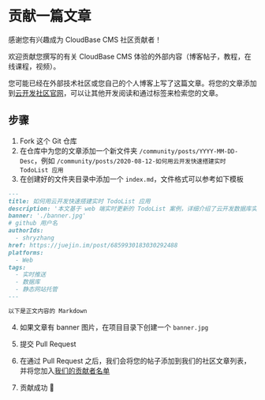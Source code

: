 # 贡献一篇文章

感谢您有兴趣成为 CloudBase CMS 社区贡献者！

欢迎贡献您撰写的有关 CloudBase CMS 体验的外部内容（博客帖子，教程，在线课程，视频）。

您可能已经在外部技术社区或您自己的个人博客上写了这篇文章。将您的文章添加到[云开发社区官网](https://cloudbase.net/community.html)，可以让其他开发阅读和通过标签来检索您的文章。

## 步骤

1. Fork 这个 Git 仓库
2. 在仓库中为您的文章添加一个新文件夹 `/community/posts/YYYY-MM-DD-Desc`，例如 `/community/posts/2020-08-12-如何用云开发快速搭建实时 TodoList 应用`
3. 在创建好的文件夹目录中添加一个 `index.md`，文件格式可以参考如下模板

```markdown
---
title: 如何用云开发快速搭建实时 TodoList 应用
description: '本文基于 web 端实时更新的 TodoList 案例，详细介绍了云开发数据库实时推送能力的使用。整个案例使用 CloudBase Framework 前后端一体化部署工具，一站式完成项目的创建、开发以及部署。'
banner: './banner.jpg'
# github 用户名
authorIds:
  - shryzhang
href: https://juejin.im/post/6859930183030292488
platforms:
  - Web
tags:
  - 实时推送
  - 数据库
  - 静态网站托管
---

以下是正文内容的 Markdown
```

4. 如果文章有 banner 图片，在项目目录下创建一个 `banner.jpg`

5. 提交 Pull Request

6. 在通过 Pull Request 之后，我们会将您的帖子添加到我们的社区文章列表，并将您加入[我们的贡献者名单](https://github.com/TencentCloudBase/cloudbase-extensions-cms)

7. 贡献成功 🎉
